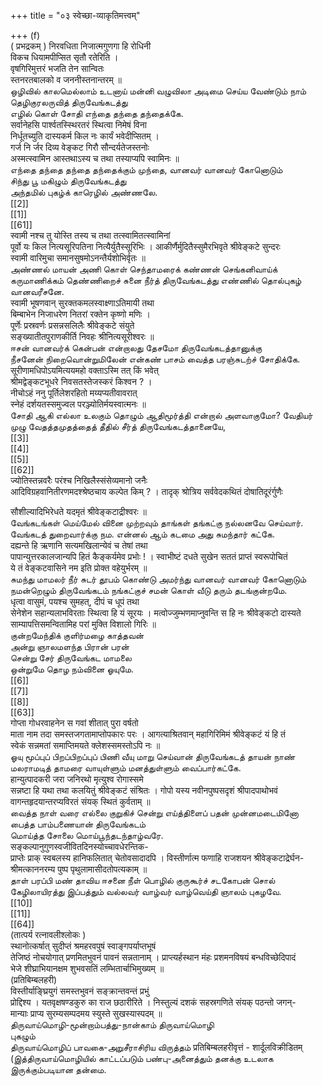 +++
title = "०३ स्वेच्छा-व्याकृतिमत्त्वम्"

+++
(f)   
( प्रभद्रकम् ) निरवधिता निजात्मगुणगा हि रोधिनी   
विकच धियामपीप्सित सृतौ रतेरिति ।   
वृषगिरिमुत्तरं भजति तेन सान्वितः   
स्तनरतबालको व जननीस्तनान्तरम् ॥   
ஒழிவில் காலமெல்லாம் உடனாய் மன்னி வழுவிலா அடிமை செய்ய வேண்டும் நாம் தெழிகுரலருவித் திருவேங்கடத்து   
எழில் கொள் சோதி எந்தை தந்தை தந்தைக்கே.   
सर्वानेहसि पार्श्वतस्स्थिरतरं स्थित्वा निमेषं विना   
निर्धूतच्युति दास्यकर्म किल नः कार्यं भवेदीप्सितम् ।   
गर्ज नि र्जर दिव्य वेङ्कट गिरौ सौन्दर्यतेजस्तनोः   
अस्मत्स्वामिन आस्तथाऽस्य च तथा तस्याप्यपि स्वामिनः ॥   
எந்தை தந்தை தந்தை தந்தைக்கும் முந்தை, வானவர் வானவர் கோனொடும்   
சிந்து பூ மகிழும் திருவேங்கடத்து   
அந்தமில் புகழ்க் காரெழில் அண்ணலே.   
[[2]]  
[[1]]  
[[61]]  
स्वामी नश्च तु योस्ति तस्य च तथा तत्स्वामितत्स्वामिनां   
पूर्वो यः किल नित्यसूरिपतिना नित्यैर्युतैस्सूरिभिः । आकीर्णैर्मुदितैस्सुमैरभिवृते श्रीवेङ्कटे सुन्दरः   
स्वामी वारिमुचा समानसुषमोऽनन्तैर्यशोभिर्वृतः ॥   
அண்ணல் மாயன் அணி கொள் செந்தாமரைக் கண்ணன் செங்கனிவாய்க் கருமாணிக்கம் தெண்ணிறைச் சுனை நீர்த் திருவேங்கடத்து எண்ணில் தொல்புகழ் வானவரீசனே.   
स्वामी भूषणवान् सुरक्तकमलस्वाक्ष्णाऽतिमायी तथा   
बिम्बाभेन निजाधरेण नितरां रक्तेन कृष्णो मणिः ।   
पूर्णेः प्रस्रवर्णः प्रसन्नसलिलैः श्रीवेङ्कटे संयुते   
सङ्ख्यातीतपुराणकीर्ति निवहः श्रीनित्यसूरीश्वरः ॥   
ஈசன் வானவர்க் கென்பன் என்றாலது தேசமோ திருவேங்கடத்தானுக்கு   
நீசனேன் நிறைவொன்றுமிலேன் என்கண் பாசம் வைத்த பரஞ்சுடற்ச் சோதிக்கே.   
सूरीणामधिपोऽयमित्ययमहो वक्ताऽस्मि तत् किं भवेत्   
श्रीमद्वेङ्कटभूधरे निवसतस्तेजस्करं किश्वन ? ।   
नीचोऽहं ननु पूर्तिलेशरहितो मय्यप्यतीवावरात्   
स्नेहं दर्शयतस्समुज्वल परञ्ज्योतिर्मयस्वात्मनः ॥   
சோதி ஆகி எல்லா உலகும் தொழும் ஆதிமூர்த்தி என்றால் அளவாகுமோ? வேதியர் முழு வேதத்தமுதத்தைத் தீதில் சீர்த் திருவேங்கடத்தானையே,   
[[3]]  
[[4]]  
[[5]]  
[[62]]  
ज्योतिस्तन्नवरैः परंश्च निखिलैस्संसेव्यमानो जनैः   
आदिविग्रहवानितीरणमदश्श्रेष्ठचाय कल्पेत किम् ? । तादृक् श्रोत्रिय सर्ववेदकथितं दोषातिदूरंर्गुणैः   

सौशील्यादिभिरेधते यदमृतं श्रीवेङ्कटाद्रीश्वरः ॥   
வேங்கடங்கள் மெய்மேல் வினை முற்றவும் தாங்கள் தங்கட்கு நல்லனவே செய்வார். வேங்கடத் துறைவார்க்கு நம. என்னல் ஆம் கடமை அது சுமந்தார் கட்கே.   
दह्यन्ते हि ऋणानि सत्यमखिलान्येवं च तेषां तथा   
पापान्युत्तरकालजान्यपि हितं कैङ्कर्यमेव प्रभोः ! । स्वाभीष्टं दधते सुखेन सततं प्राप्तं स्वरूपोचितं   
ये तं वेङ्कटवासिने नम इति प्रोक्त वहेयुर्भरम् ॥   
சுமந்து மாமலர் நீர் சுடர் தூபம் கொண்டு அமர்ந்து வானவர் வானவர் கோனொடும் நமன்றெழும் திருவேங்கடம் நங்கட்குச் சமன் கொள் வீடு தரும் தடங்குன்றமே.   
धृत्वा वासुमं, पयश्च सुमहत्, दीपं च धूपं तथा   
सेनेशेन सहान्यलाभविरताः स्थित्वा हि यं सूरयः । मत्वोज्जुम्भणमाप्नुवन्ति स हि नः श्रीवेङ्कटो दास्यते   
साम्यापत्तिसमन्वितामिह परां मुक्ति विशालो गिरिः ॥   
குன்றமேந்திக் குளிர்மழை காத்தவன்   
அன்று ஞாலமளந்த பிரான் பரன்   
சென்று சேர் திருவேங்கட மாமலை   
ஒன்றுமே தொழ நம்வினை ஓயுமே.   
[[6]]  
[[7]]  
[[8]]  
[[63]]  
गोप्ता गोधरवाहनेन स गवां शीतात् पुरा वर्षतो   
माता नाम तदा समस्तजगतामाप्तोपकारः परः । आगत्याश्रितवान् महागिरिमिमं श्रीवेङ्कटं यं हि तं   
स्वेकं सन्नमतां समाप्तिमयते क्लेशस्समस्तोऽपि नः ॥   
ஓயு மூப்புப் பிறப்பிறப்புப் பிணி வீயு மாறு செய்வான் திருவேங்கடத் தாயன் நாண் மலராமடித் தாமரை வாயுள்ளும் மனத்துள்ளும் வைப்பார்கட்கே.   
हान्युत्पादकरी जरा जनिरथो मृत्युश्व रोगास्समे   
सन्नष्टा हि यथा तथा कलयितुं श्रीवेङ्कटं संश्रितः । गोपो यस्य नवीनपुष्पसदृशं श्रीपादपाथोभवं   
वागन्तहृदयान्तरप्यविरतं संयक् स्थितं कुर्वताम् ॥   
வைத்த நாள் வரை எல்லை குறுகிச் சென்று எய்த்திளைப் பதன் முன்னமடைமினோ   
பைத்த பாம்பணையான் திருவேங்கடம்   
மொய்த்த சோலை மொய்பூந்தடந்தாழ்வரே.   
सङ्कल्पानुगुणस्वजीवितदिनस्योच्चावधेरन्तिक-   
प्राप्तेः प्राक् स्वबलस्य हानिफलितात् चेतोवसादादपि । विस्तीर्णात्म फणाहि राजशयन श्रीवेङ्कटाद्रेर्घन-   
श्रीमत्काननरम्य पुष्प पृथुलामासीदतोपत्यकाम् ॥   
தாள் பரப்பி மண் தாவிய ஈசனை நீள் பொழில் குருகூர்ச் சடகோபன் சொல் கேழிலாயிரத்து இப்பத்தும் வல்லவர் வாழ்வர் வாழ்வெய்தி ஞாலம் புகழவே.   
[[10]]  
[[11]]  
[[64]]  
(तात्पर्य रत्नावलीश्लोकः )   
स्थानोत्कर्षात् सुदीप्तं श्रमहरवपुषं स्वाङ्गपर्याप्तभूषं   
तेजिष्ठं नोचयोगात् प्रणमितभुवनं पावनं सन्नतानाम् । प्राप्त्यर्हस्थान मंहः प्रशमनविषयं बन्धविच्छेदिपादं   
भेजे शीघ्राभियानक्षम शुभवसतिं लम्भितार्चाभिमुख्यम् ॥   
(प्रतिबिम्बलहरी)   
विस्तीर्याङ्घ्रियुगं समस्तभुवनं सङ्क्रान्तवन्तं प्रभुं   
प्रोद्दिश्य । यतवृक्षषण्डकुरु का राज छठारीरिते । निस्तुल्यं दशकं सहस्रगणिते संयक् पठन्तो जगन्-   
मान्याः प्राप्य सुरम्यसम्पदमय स्युस्ते सुखस्यास्पदम् ॥   
திருவாய்மொழி-மூன்றாம்பத்து-நான்காம் திருவாய்மொழி   
புகழும்   
திருவாய்மொழிப் பாவகை-அறுசீராசிரிய விருத்தம் प्रतिबिम्बलहरीवृत्तं - शार्दूलविक्रीडितम्   
(இத்திருவாய்மொழியில் காட்டப்படும் பண்பு-அனைத்தும் தனக்கு உடலாக இருக்கும்படியான தன்மை. 
